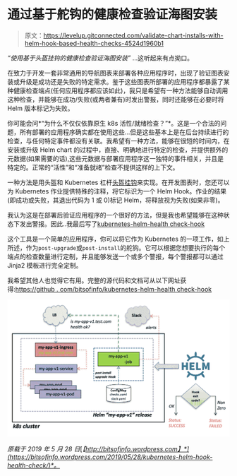 # 通过基于舵钩的健康检查验证海图安装

> 原文：<https://levelup.gitconnected.com/validate-chart-installs-with-helm-hook-based-health-checks-4524d1960b1>

*“使用基于头盔挂钩的健康检查验证海图安装”* …这听起来有点拗口。

在致力于开发一套非常通用的导航图表来部署各种应用程序时，出现了验证图表安装或升级是成功还是失败的特定需求。鉴于这些图表所部署的应用程序都暴露了某种健康检查端点(任何应用程序都应该如此)，我只是希望有一种方法能够自动调用这种检查，并能够在成功/失败(或两者兼有)时发出警报，同时还能够在必要时将 Helm 版本标记为失败。

你可能会问*“为什么不仅仅依靠原生 k8s 活性/就绪检查？”*。这是一个合法的问题，所有部署的应用程序确实都在使用这些…但是这些基本上是在后台持续进行的检查，与任何特定事件都没有关联。我希望有一种方法，能够在很短的时间内，在安装或升级 Helm chart 的过程中，直接、明确地进行特定的检查，并提供额外的元数据(如果需要的话),这些元数据与部署应用程序这一独特的事件相关，并且是特定的。正常的“活性”和“准备就绪”检查不提供这样的上下文。

一种方法是用头盔和 Kubernetes 杠杆[头盔挂钩](https://helm.sh/docs/charts_hooks/)来实现。在开发图表时，您还可以为 Kubernetes 作业提供特殊的注释，将它标识为一个 Helm Hook。作业的结果(即成功或失败，其退出代码为 1 或 0)标记 Helm，将释放视为失败(如果非零)。

我认为这是在部署后验证应用程序的一个很好的方法，但是我也希望能够在这种状态下发出警报。因此..我最后写了[kubernetes-helm-health check-hook](https://github.com/bitsofinfo/kubernetes-helm-healthcheck-hook)

这个工具是一个简单的应用程序，你可以将它作为 Kubernetes 的一项工作，如上所述，作为`post-upgrade`或`post-install`的舵钩。它可以根据您想要执行的每个端点的检查数量进行定制，并且能够发送一个或多个警报，每个警报都可以通过 Jinja2 模板进行完全定制。

我希望其他人也觉得它有用。完整的源代码和文档可从以下网址获得:[https://github . com/bitsofinfo/kubernetes-helm-health check-hook](https://github.com/bitsofinfo/kubernetes-helm-healthcheck-hook)

![](img/ac293c443ab68433c4a4b752abd31580.png)

*原载于 2019 年 5 月 28 日*[*【http://bitsofinfo.wordpress.com】*](https://bitsofinfo.wordpress.com/2019/05/28/kubernetes-helm-hook-health-check/)*。*